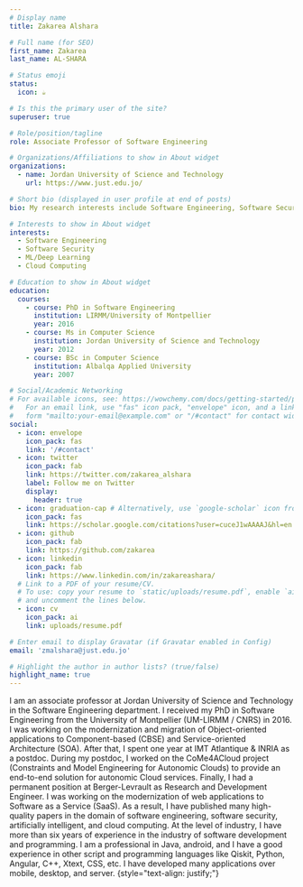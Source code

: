 ```yaml
---
# Display name
title: Zakarea Alshara

# Full name (for SEO)
first_name: Zakarea
last_name: AL-SHARA

# Status emoji
status:
  icon: ☕️

# Is this the primary user of the site?
superuser: true

# Role/position/tagline
role: Associate Professor of Software Engineering

# Organizations/Affiliations to show in About widget
organizations:
  - name: Jordan University of Science and Technology
    url: https://www.just.edu.jo/

# Short bio (displayed in user profile at end of posts)
bio: My research interests include Software Engineering, Software Security, AI, and Cloud Computing.

# Interests to show in About widget
interests:
  - Software Engineering
  - Software Security
  - ML/Deep Learning
  - Cloud Computing

# Education to show in About widget
education:
  courses:
    - course: PhD in Software Engineering
      institution: LIRMM/University of Montpellier
      year: 2016
    - course: Ms in Computer Science
      institution: Jordan University of Science and Technology
      year: 2012
    - course: BSc in Computer Science
      institution: Albalqa Applied University
      year: 2007

# Social/Academic Networking
# For available icons, see: https://wowchemy.com/docs/getting-started/page-builder/#icons
#   For an email link, use "fas" icon pack, "envelope" icon, and a link in the
#   form "mailto:your-email@example.com" or "/#contact" for contact widget.
social:
  - icon: envelope
    icon_pack: fas
    link: '/#contact'
  - icon: twitter
    icon_pack: fab
    link: https://twitter.com/zakarea_alshara
    label: Follow me on Twitter
    display:
      header: true
  - icon: graduation-cap # Alternatively, use `google-scholar` icon from `ai` icon pack
    icon_pack: fas
    link: https://scholar.google.com/citations?user=cuceJ1wAAAAJ&hl=en
  - icon: github
    icon_pack: fab
    link: https://github.com/zakarea
  - icon: linkedin
    icon_pack: fab
    link: https://www.linkedin.com/in/zakareashara/
  # Link to a PDF of your resume/CV.
  # To use: copy your resume to `static/uploads/resume.pdf`, enable `ai` icons in `params.yaml`,
  # and uncomment the lines below.
  - icon: cv
    icon_pack: ai
    link: uploads/resume.pdf

# Enter email to display Gravatar (if Gravatar enabled in Config)
email: 'zmalshara@just.edu.jo'

# Highlight the author in author lists? (true/false)
highlight_name: true
---
```


I am an associate professor at Jordan University of Science and Technology in the Software Engineering department. I received my PhD in Software Engineering from the University of Montpellier (UM-LIRMM / CNRS) in 2016. I was working on the modernization and migration of Object-oriented applications to Component-based (CBSE) and Service-oriented Architecture (SOA). After that, I spent one year at IMT Atlantique & INRIA as a postdoc. During my postdoc, I worked on the CoMe4ACloud project (Constraints and Model Engineering for Autonomic Clouds) to provide an end-to-end solution for autonomic Cloud services. Finally, I had a permanent position at Berger-Levrault as Research and Development Engineer. I was working on the modernization of web applications to Software as a Service (SaaS). As a result, I have published many high-quality papers in the domain of software engineering, software security, artificially intelligent, and cloud computing.
At the level of industry, I have more than six years of experience in the industry of software development and programming. I am a professional in Java, android, and I have a good experience in other script and programming languages like Qiskit, Python, Angular, C++, Xtext, CSS, etc. I have developed many applications over mobile, desktop, and server.
{style="text-align: justify;"}
